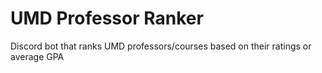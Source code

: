 # UMD Professor Ranker
Discord bot that ranks UMD professors/courses based on their ratings or average GPA

